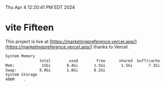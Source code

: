 Thu Apr  4 12:20:41 PM EDT 2024

# vite Fifteen


This project is live at [https://marketingpreference.vercel.app/](https://marketingpreference.vercel.app/) thanks to Vercel.

```bash
System Memory
               total        used        free      shared  buff/cache   available
Mem:            15Gi       8.4Gi       1.5Gi       1.5Gi       7.3Gi       6.9Gi
Swap:          8.0Gi       1.8Gi       6.2Gi
System Storage
486M	.
```
